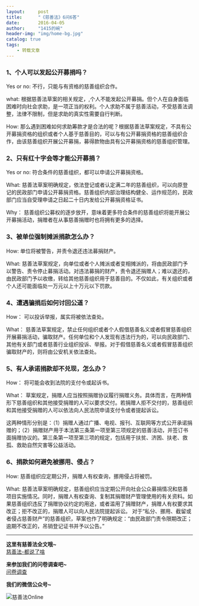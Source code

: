 ```yaml
---
layout:     post
title:      "《慈善法》6问6答"
date:       2016-04-05
author:     "1415的碗"
header-img: "img/home-bg.jpg"
catalog: true
tags:
    - 转载文章
---
```


### 1、个人可以发起公开募捐吗？
Yes or no:
不行，只能与有资格的慈善组织合作。

what:
根据慈善法草案的相关规定，,个人不能发起公开募捐。但个人在自身面临困难时向社会求助，是一项正当的权利。个人求助不属于慈善活动，不受慈善法调整，法律不限制，但是求助的真实性需要自行判断。

How:
那么遇到困难如何求助筹款才是合法的呢？根据慈善法草案规定，不具有公开募捐资格的组织或者个人基于慈善目的，可以与有公开募捐资格的慈善组织合作，由该慈善组织开展公开募捐，募得款物由具有公开募捐资格的慈善组织管理。

### 2、只有红十字会等才能公开募捐？
Yes or no:
符合条件的慈善组织，都可以申请公开募捐资格。

What:
慈善法草案明确规定，依法登记或者认定满二年的慈善组织，可以向原登记的民政部门申请公开募捐资格。慈善组织内部治理结构健全、运作规范的，民政部门应当自受理申请之日起二十日内发给公开募捐资格证书。

Why：
慈善组织公募权的逐步放开，意味着更多符合条件的慈善组织将能开展公开募捐活动，捐赠者在从事慈善捐赠时也将拥有更多的选择。

### 3、被单位强制摊派捐款怎么办？
How:
单位将被警告，并责令退还违法募捐财产。

What:
慈善法草案规定，向单位或者个人摊派或者变相摊派的，将由民政部门予以警告、责令停止募捐活动。对违法募捐的财产，责令退还捐赠人；难以退还的，由民政部门予以收缴，转给其他慈善组织用于慈善目的。不仅如此，有关组织或者个人还可能面临处一万元以上十万元以下罚款。

### 4、遭遇骗捐后如何讨回公道？
How：
可以投诉举报，属实将被依法查处。

What：
慈善法草案规定，禁止任何组织或者个人假借慈善名义或者假冒慈善组织开展募捐活动，骗取财产。任何单位和个人发现有违法行为的，可以向民政部门、其他有关部门或者慈善行业组织投诉、举报。对于假借慈善名义或者假冒慈善组织骗取财产的，则将由公安机关依法查处。

### 5、有人承诺捐款却不兑现，怎么办？
How：
将可能会收到法院的支付令或起诉书。

What：
草案规定，捐赠人应当按照捐赠协议履行捐赠义务。具体而言，在两种情形下慈善组织和其他接受捐赠的人可以要求交付。若捐赠人拒不交付的，慈善组织和其他接受捐赠的人可以依法向人民法院申请支付令或者提起诉讼。

这两种情形分别是：（1）捐赠人通过广播、电视、报刊、互联网等方式公开承诺捐赠的；（2）捐赠财产用于本法第三条第一项至第三项规定的慈善活动，并签订书面捐赠协议的。第三条第一项至第三项的规定，包括用于扶贫、济困、扶老、救孤、救助自然灾害等公益活动。

### 6、捐款如何避免被挪用、侵占？
How:
慈善组织应定期公开，捐赠人有权查询，挪用侵占将被罚。

What:
慈善法草案明确规定，慈善组织应当定期公开向社会公众募捐情况和慈善项目实施情况。同时，捐赠人有权查询、复制其捐赠财产管理使用的有关资料。如果慈善组织违反了捐赠协议约定的用途，或者滥用了捐赠财产，捐赠人有权要求其改正；拒不改正的，捐赠人可以向人民法院提起诉讼。
对于“私分、挪用、截留或者侵占慈善财产”的慈善组织，草案也作了明确规定：“由民政部门责令限期改正；逾期不改正的，吊销登记证书并予以公告。”

----------
**这里有慈善法全文哦~**
<br>
<a href = "http://ssdut1415.github.io/2016/04/04/%E6%85%88%E5%96%84%E6%B3%95-%E9%83%BD%E8%AF%B4%E4%BA%86%E5%95%A5-_/" >慈善法-都说了啥</a>
<br>

**来参加我们的问卷调查吧~**
<br>
<a href="http://www.sojump.com/jq/7657596.aspx">问卷调查</a>

**我们的微信公众号~**

![慈善法Online](http://i.imgur.com/bpQRLhc.jpg)
